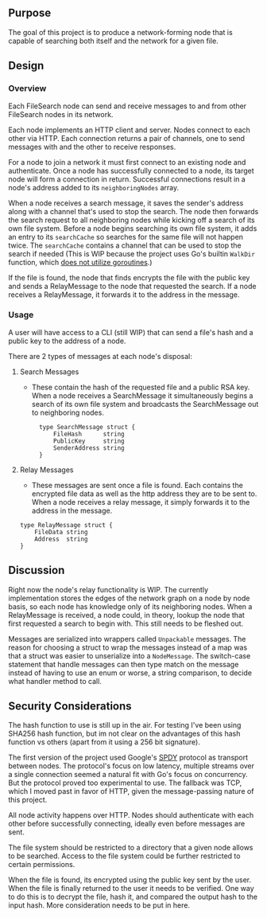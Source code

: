 ## Purpose
The goal of this project is to produce a network-forming node that is capable of
searching both itself and the network for a given file.

## Design

### Overview

Each FileSearch node can send and receive messages to and from other FileSearch
nodes in its network.

Each node implements an HTTP client and server. Nodes connect to each other via
HTTP. Each connection returns a pair of channels, one to send messages with and
the other to receive responses.

For a node to join a network it must first connect to an existing node and
authenticate. Once a node has successfully connected to a node, its target node
will form a connection in return. Successful connections result in a node's
address added to its `neighboringNodes` array.

When a node receives a search message, it saves the sender's address along with
a channel that's used to stop the search. The node then forwards the search
request to all neighboring nodes while kicking off a search of its own file
system. Before a node begins searching its own file system, it adds an entry to
its `searchCache` so searches for the same file will not happen twice. The
`searchCache` contains a channel that can be used to stop the search if needed
(This is WIP because the project uses Go's builtin `WalkDir` function, which
[does not utilize goroutines](https://golang.org/src/path/filepath/path.go?s=12067:12112#L388).)

If the file is found, the node that finds encrypts the file with the public key
and sends a RelayMessage to the node that requested the search. If a node
receives a RelayMessage, it forwards it to the address in the message.

### Usage

A user will have access to a CLI (still WIP) that can send a file's hash and a
public key to the address of a node.

There are 2 types of messages at each node's disposal:

1. Search Messages
    - These contain the hash of the requested file and a public RSA key. When a
      node receives a SearchMessage it simultaneously begins a search of its own
      file system and broadcasts the SearchMessage out to neighboring nodes.
      ```
        type SearchMessage struct {
            FileHash      string
            PublicKey     string
            SenderAddress string
        }
      ```

2. Relay Messages
    - These messages are sent once a file is found. Each contains the encrypted
      file data as well as the http address they are to be sent to. When a node
      receives a relay message, it simply forwards it to the address in the
      message.
    ```
    type RelayMessage struct {
        FileData string
        Address  string
    }
    ```

## Discussion
Right now the node's relay functionality is WIP. The currently implementation
stores the edges of the network graph on a node by node basis, so each node has
knowledge only of its neighboring nodes. When a RelayMessage is received, a node
could, in theory, lookup the node that first requested a search to begin with.
This still needs to be fleshed out.

Messages are serialized into wrappers called `Unpackable` messages. The reason
for choosing a struct to wrap the messages instead of a map was that a struct
was easier to unserialize into a `NodeMessage`. The switch-case statement that
handle messages can then type match on the message instead of having to use an
enum or worse, a string comparison, to decide what handler method to call.

## Security Considerations
The hash function to use is still up in the air. For testing I've been using
SHA256 hash function, but im not clear on the advantages of this hash function
vs others (apart from it using a 256 bit signature).

The first version of the project used Google's
[SPDY](https://www.chromium.org/spdy/spdy-whitepaper) protocol as transport
between nodes. The protocol's focus on low latency, multiple streams over a
single connection seemed a natural fit with Go's focus on concurrency. But the
protocol proved too experimental to use. The fallback was TCP, which I moved
past in favor of HTTP, given the message-passing nature of this project.

All node activity happens over HTTP. Nodes should authenticate with each other
before successfully connecting, ideally even before messages are sent.

The file system should be restricted to a directory that a given node allows to
be searched. Access to the file system could be further restricted to certain
permissions.

When the file is found, its encrypted using the public key sent by the user.
When the file is finally returned to the user it needs to be verified. One way
to do this is to decrypt the file, hash it, and compared the output hash to the
input hash. More consideration needs to be put in here.